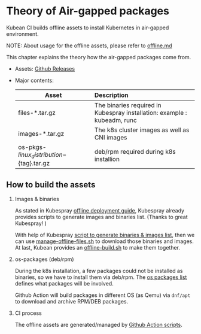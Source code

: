 
# Theory of Air-gapped packages

Kubean CI builds offline assets to install Kubernetes in air-gapped environment.

NOTE: About usage for the offline assets, please refer to [offline.md](../usage/airgap.md)

This chapter explains the theory how the air-gapped packages come from.

- Assets: [Github Releases](https://github.com/kubean-io/kubean/releases)
- Major contents:

  |  Asset | Description  |
  |  -----------------------  | :---------------------  |
  | files-*.tar.gz  | The binaries required in Kubespray installation: example : kubeadm, runc |
  | images-*.tar.gz  | The k8s cluster images as well as CNI images  |
  | os-pkgs-${linux_distribution}-${tag}.tar.gz | deb/rpm required during k8s installion  |

## How to build the assets

1. Images & binaries

    As stated in Kubespray [offline deployment guide](https://github.com/kubernetes-sigs/kubespray/blob/master/contrib/offline/README.md),
    Kubespray already provides scripts to generate images and binaries list. (Thanks to great Kubespray! )

    With help of Kubespray [script to generate binaries & images list](https://github.com/kubernetes-sigs/kubespray/blob/master/contrib/offline/generate_list.sh),
    then we can use [manage-offline-files.sh](https://github.com/kubernetes-sigs/kubespray/tree/master/contrib/offline#manage-offline-files.sh) to download those binaries and images.
    At last, Kubean provides an [offline-build.sh](https://github.com/kubean-io/kubean/blob/main/.github/workflows/call-offline-build.yaml) to make them together.

2. os-packages (deb/rpm)

    During the k8s installation, a few packages could not be installed as binaries, so we have to install them via deb/rpm.
    The [os packages list](https://github.com/kubean-io/kubean/blob/main/build/os-packages/packages.yml) defines what packages will be involved.

    Github Action will build packages in different OS (as Qemu) via `dnf/apt` to download and archive RPM/DEB packages.

3. CI process

    The offline assets are generated/managed by [Github Action scripts](https://github.com/kubean-io/kubean/tree/main/.github/workflows).
